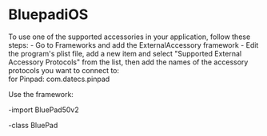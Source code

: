 # BluepadiOS
To use one of the supported accessories in your application, follow these steps:
    - Go to Frameworks and add the ExternalAccessory framework
    - Edit the program's plist file, add a new item and select "Supported External Accessory Protocols" from the list, 
    then add the names of the accessory protocols you want to connect to:<br> for Pinpad: com.datecs.pinpad
    
Use the framework:

-import  BluePad50v2

-class   BluePad
